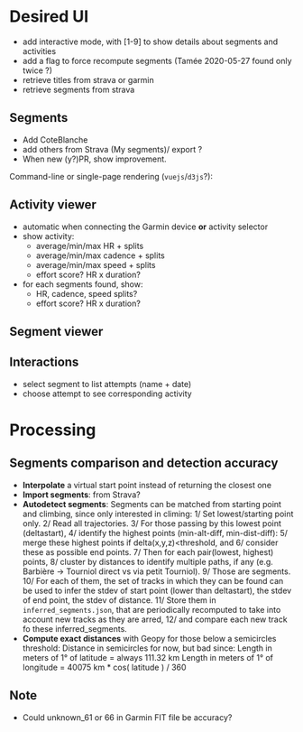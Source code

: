 # Desired UI

- add interactive mode, with [1-9] to show details about segments and activities
- add a flag to force recompute segments (Tamée 2020-05-27 found only twice ?)
- retrieve titles from strava or garmin
- retrieve segments from strava

## Segments

- Add CoteBlanche
- add others from Strava (My segments)/ export ?
- When new (y?)PR, show improvement.

Command-line or single-page rendering (`vuejs`/`d3js`?):

## Activity viewer

- automatic when connecting the Garmin device **or** activity selector
- show activity:
  - average/min/max HR + splits
  - average/min/max cadence + splits
  - average/min/max speed + splits
  - effort score? HR x duration?
- for each segments found, show:
  - HR, cadence, speed splits?
  - effort score? HR x duration?

## Segment viewer

## Interactions

- select segment to list attempts (name + date)
- choose attempt to see corresponding activity

# Processing

## Segments comparison and detection accuracy

- **Interpolate** a virtual start point instead of returning the closest one
- **Import segments**: from Strava?
- **Autodetect segments**: Segments can be matched from starting point and climbing,
  since only interested in climing: 1/ Set lowest/starting point only. 2/ Read all
  trajectories. 3/ For those passing by this lowest point (deltastart), 4/ identify the
  highest points (min-alt-diff, min-dist-diff): 5/ merge these highest points if
  delta(x,y,z)<threshold, and 6/ consider these as possible end points. 7/ Then for each
  pair(lowest, highest) points, 8/ cluster by distances to identify multiple paths, if
  any (e.g. Barbière -> Tourniol direct vs via petit Tourniol). 9/ Those are segments.
  10/ For each of them, the set of tracks in which they can be found can be used to
  infer the stdev of start point (lower than deltastart), the stdev of end point, the
  stdev of distance. 11/ Store them in `inferred_segments.json`, that are periodically
  recomputed to take into account new tracks as they are arred, 12/ and compare each new
  track fo these inferred_segments.
- **Compute exact distances** with Geopy for those below a semicircles threshold:
  Distance in semicircles for now, but bad since: Length in meters of 1° of latitude =
  always 111.32 km Length in meters of 1° of longitude = 40075 km \* cos( latitude ) /
  360

## Note

- Could unknown_61 or 66 in Garmin FIT file be accuracy?
